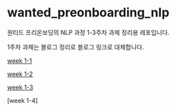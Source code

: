 # wanted_preonboarding_nlp

원티드 프리온보딩의 NLP 과정 1-3주차 과제 정리용 레포입니다. 

1주차 과제는 블로그 정리로 블로그 링크로 대체합니다. 

[week 1-1](https://time-memory-fe5.notion.site/Week1-1-8d97943e507548cda0e659cb3659d16d)

[week 1-2](https://time-memory-fe5.notion.site/Week1-2-af8dbd2c92834f6289623ae66884b0e0)

[week 1-3](https://time-memory-fe5.notion.site/Week1-3-531d2ad317984706a61cde2b8226b402)

[week 1-4]
